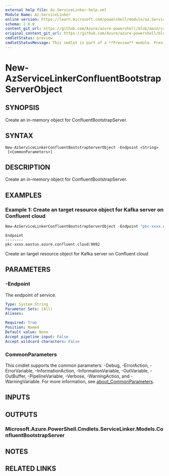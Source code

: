 ```yaml
---
external help file: Az.ServiceLinker-help.xml
Module Name: Az.ServiceLinker
online version: https://learn.microsoft.com/powershell/module/az.ServiceLinker/new-azservicelinkerconfluentbootstrapserverobject
schema: 2.0.0
content_git_url: https://github.com/Azure/azure-powershell/blob/main/src/ServiceLinker/ServiceLinker/help/New-AzServiceLinkerConfluentBootstrapServerObject.md
original_content_git_url: https://github.com/Azure/azure-powershell/blob/main/src/ServiceLinker/ServiceLinker/help/New-AzServiceLinkerConfluentBootstrapServerObject.md
cmdletStatus: preview
cmdletStatusMessage: This cmdlet is part of a **Preview** module. Preview versions aren't recommended for use in production environments. For more information, see https://aka.ms/azps-refstatus.
---
```


# New-AzServiceLinkerConfluentBootstrapServerObject

## SYNOPSIS
Create an in-memory object for ConfluentBootstrapServer.

## SYNTAX

```
New-AzServiceLinkerConfluentBootstrapServerObject -Endpoint <String>
 [<CommonParameters>]
```

## DESCRIPTION
Create an in-memory object for ConfluentBootstrapServer.

## EXAMPLES

### Example 1: Create an target resource object for Kafka server on Confluent cloud
```powershell
New-AzServiceLinkerConfluentBootstrapServerObject -Endpoint "pkc-xxxx.eastus.azure.confluent.cloud:9092"
```

```output
Endpoint
--------
pkc-xxxx.eastus.azure.confluent.cloud:9092
```

Create an target resource object for Kafka server on Confluent cloud

## PARAMETERS

### -Endpoint
The endpoint of service.

```yaml
Type: System.String
Parameter Sets: (All)
Aliases:

Required: True
Position: Named
Default value: None
Accept pipeline input: False
Accept wildcard characters: False
```

### CommonParameters
This cmdlet supports the common parameters: -Debug, -ErrorAction, -ErrorVariable, -InformationAction, -InformationVariable, -OutVariable, -OutBuffer, -PipelineVariable, -Verbose, -WarningAction, and -WarningVariable. For more information, see [about_CommonParameters](http://go.microsoft.com/fwlink/?LinkID=113216).

## INPUTS

## OUTPUTS

### Microsoft.Azure.PowerShell.Cmdlets.ServiceLinker.Models.ConfluentBootstrapServer

## NOTES

## RELATED LINKS
